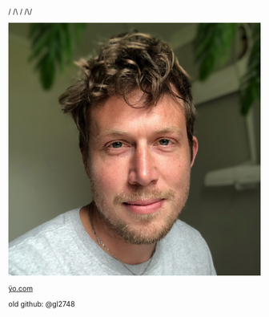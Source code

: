 / /\ / /\\/

![](https://github.com/imaitland/imaitland/blob/main/images/iain-maitland-portrait.png)

[ÿo.com](http://ÿo.com)

old github: @gl2748

<!--
**imaitland/imaitland** is a ✨ _special_ ✨ repository because its `README.md` (this file) appears on your GitHub profile.

Here are some ideas to get you started:

- 🔭 I’m currently working on ...
- 🌱 I’m currently learning ...
- 👯 I’m looking to collaborate on ...
- 🤔 I’m looking for help with ...
- 💬 Ask me about ...
- 📫 How to reach me: ...
- 😄 Pronouns: ...
- ⚡ Fun fact: ...
-->
